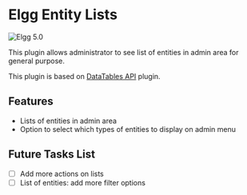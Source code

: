 Elgg Entity Lists
=================

![Elgg 5.0](https://img.shields.io/badge/Elgg-5.0-orange.svg?style=flat-square)

This plugin allows administrator to see list of entities in admin area for general purpose.

This plugin is based on [DataTables API](https://github.com/nlybe/Elgg-DataTablesAPI) plugin.

## Features
- Lists of entities in admin area
- Option to select which types of entities to display on admin menu

## Future Tasks List
- [ ] Add more actions on lists
- [ ] List of entities: add more filter options
